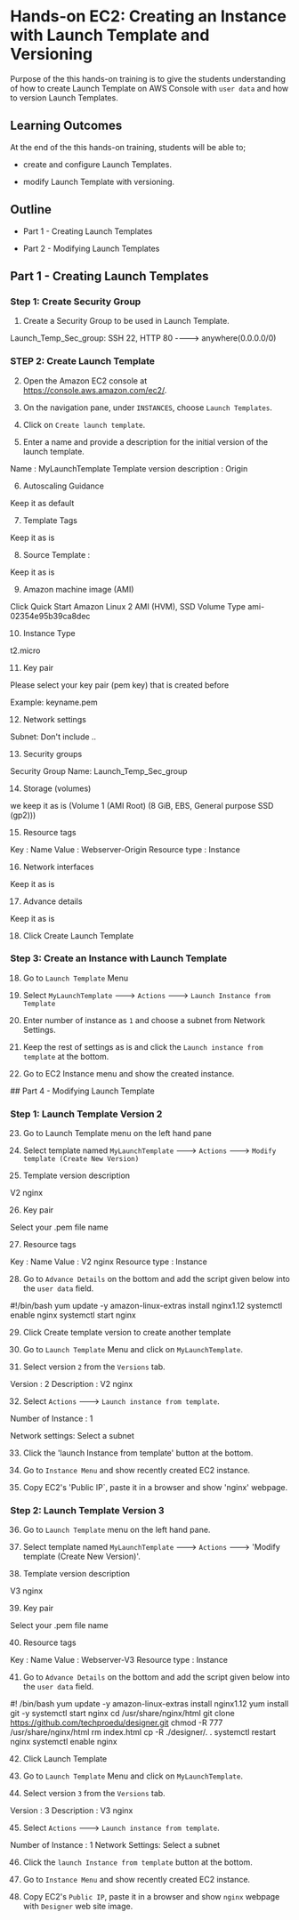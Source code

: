 # Hands-on EC2: Creating an Instance with Launch Template and Versioning

Purpose of the this hands-on training is to give the students understanding of how to create Launch Template on AWS Console with `user data` and how to version Launch Templates.

## Learning Outcomes

At the end of the this hands-on training, students will be able to;

- create and configure Launch Templates.

- modify Launch Template with versioning.

## Outline

- Part 1 - Creating Launch Templates

- Part 2 - Modifying Launch Templates

## Part 1 - Creating Launch Templates

### Step 1: Create Security Group

1. Create a Security Group to be used in Launch Template.


Launch_Temp_Sec_group: SSH 22, HTTP 80 ----> anywhere(0.0.0.0/0)


### STEP 2: Create Launch Template

2. Open the Amazon EC2 console at https://console.aws.amazon.com/ec2/.

3. On the navigation pane, under `INSTANCES`, choose `Launch Templates`.

4. Click on `Create launch template`.

5. Enter a name and provide a description for the initial version of the launch template.


Name                         : MyLaunchTemplate
Template version description : Origin


6. Autoscaling Guidance


Keep it as default


7. Template Tags


Keep it as is


8. Source Template :


Keep it as is


9. Amazon machine image (AMI)

Click Quick Start
Amazon Linux 2 AMI (HVM), SSD Volume Type
ami-02354e95b39ca8dec

10. Instance Type


t2.micro


11. Key pair

Please select your key pair (pem key) that is created before

Example: keyname.pem


12. Network settings

Subnet: Don't include ..


13. Security groups


Security Group Name: Launch_Temp_Sec_group


14. Storage (volumes)


we keep it as is  (Volume 1 (AMI Root) (8 GiB, EBS, General purpose SSD (gp2)))


15. Resource tags


Key             : Name
Value           : Webserver-Origin
Resource type   : Instance


16. Network interfaces


Keep it as is


17. Advance details


Keep it as is

18. Click Create Launch Template


### Step 3: Create an Instance with Launch Template

18. Go to `Launch Template` Menu

19. Select `MyLaunchTemplate` ---> `Actions` ---> `Launch Instance from Template`

20. Enter number of instance as `1` and choose a subnet from Network Settings.

21. Keep the rest of settings as is and click the `Launch instance from template` at the bottom.

22. Go to EC2 Instance menu and show the created instance.

## Part 4 - Modifying Launch Template

### Step 1: Launch Template Version 2

23. Go to Launch Template menu on the left hand pane

24. Select template named `MyLaunchTemplate` ---> `Actions` ---> `Modify template (Create New Version)`

25. Template version description


V2 nginx


26. Key pair


Select your .pem file name


27. Resource tags


Key             : Name
Value           : V2 nginx
Resource type   : Instance


28. Go to `Advance Details` on the bottom and add the script given below into the `user data` field.


#!/bin/bash
yum update -y
amazon-linux-extras install nginx1.12
systemctl enable nginx
systemctl start nginx

29. Click Create template version to create another template

30. Go to `Launch Template` Menu and click on `MyLaunchTemplate`.

31. Select version `2` from the `Versions` tab.


Version         : 2
Description     : V2 nginx


32. Select `Actions` ---> `Launch instance from template`.


Number of Instance : 1

Network settings: Select a subnet


33. Click the 'launch Instance from template' button at the bottom.

34. Go to `Instance Menu` and show recently created EC2 instance.

35. Copy EC2's 'Public IP`, paste it in a browser and show 'nginx' webpage.

### Step 2: Launch Template Version 3

36. Go to `Launch Template` menu on the left hand pane.

37. Select template named `MyLaunchTemplate` ---> `Actions` ---> 'Modify template (Create New Version)'.

38.  Template version description


V3 nginx


39. Key pair


Select your .pem file name


40. Resource tags


Key             : Name
Value           : Webserver-V3
Resource type   : Instance


41. Go to `Advance Details` on the bottom and add the script given below into the `user data` field.


#! /bin/bash
yum update -y
amazon-linux-extras install nginx1.12
yum install git -y
systemctl start nginx
cd /usr/share/nginx/html
git clone https://github.com/techproedu/designer.git
chmod -R 777 /usr/share/nginx/html
rm index.html
cp -R ./designer/. .
systemctl restart nginx
systemctl enable nginx

42. Click Launch Template

43. Go to `Launch Template` Menu and click on `MyLaunchTemplate`.

44. Select version `3` from the `Versions` tab.


Version         : 3
Description     : V3 nginx


45. Select `Actions` ---> `Launch instance from template`.


Number of Instance : 1
Network Settings: Select a subnet


46. Click the `launch Instance from template` button at the bottom.

47. Go to `Instance Menu` and show recently created EC2 instance.

48. Copy EC2's `Public IP`, paste it in a browser and show `nginx` webpage with `Designer` web site image.
